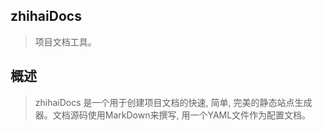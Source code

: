 ## zhihaiDocs
> 项目文档工具。

## 概述
> zhihaiDocs 是一个用于创建项目文档的快速, 简单, 完美的静态站点生成器。文档源码使用MarkDown来撰写, 用一个YAML文件作为配置文档。

